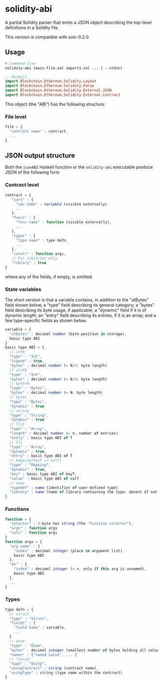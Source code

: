 # solidity-abi

A partial Solidity parser that emits a JSON object describing the
top-level definitions in a Solidity file.

This version is compatible with solc-0.2.0.

## Usage

```sh
# Command-line
solidity-abi (main-file.sol import1.sol ... | --stdin)
```
```haskell
-- Haskell
import Blockchain.Ethereum.Solidity.Layout
import Blockchain.Ethereum.Solidity.Parse            
import Blockchain.Ethereum.Solidity.External.JSON    
import Blockchain.Ethereum.Solidity.External.Contract
```

This object (the "ABI") has the following structure:

### File level
```js
file = {
  "contract name" : contract,
  ...
}
```

## JSON output structure

Both the `jsonABI` Haskell function or the `solidity-abi` executable
produce JSON of the following form

### Contract level
```js
contract = {
   "vars" : {
     "var name" : variable (visible externally)
     ...
   },
   "funcs" : {
     "func name" : function (visible externally),
     ...
   },
   "types" : {
     "type name" : type defn,
     ...
   },
   "constr" : function args,
   // For libraries only
   "library" : true
}
```
where any of the fields, if empty, is omitted.

### State variables

The short version is that a variable contains, in addition to the
"atBytes" field shown below, a "type" field describing its general
category; a "bytes" field describing its byte usage, if applicable; a
"dynamic" field if it is of dynamic length; an "entry" field
describing its entries, if it is an array; and a few type-specific
fields as shown below.

```js
variable = {
  "atBytes" : decimal number (byte position in storage),
  basic type ABI
}
basic type ABI = {
  // intN
  "type" : "Int",
  "signed" : true,
  "bytes" : decimal number (= N/8; byte length)
  // uintN
  "type" : "Int",
  "bytes" : decimal number (= N/8; byte length)
  // bytesN
  "type" : "Bytes",
  "bytes" : decimal number (= N; byte length)
  // bytes
  "type" : "Bytes",
  "dynamic" : true
  // string
  "type" : "String",
  "dynamic" : true
  // T[n]
  "type" : "Array",
  "length" : decimal number (= n; number of entries)
  "entry" : basic type ABI of T
  // T[]
  "type" : "Array",
  "dynamic" : true,
  "entry" : basic type ABI of T
  // mapping(keyT => valT)
  "type" : "Mapping",
  "dynamic" : true,
  "key" : basic type ABI of keyT,
  "value" : basic type ABI of valT
  // name
  "typedef" : name (identifier of user-defined type)
  "library" : name (name of library containing the type; absent if not from a library)
}
```

### Functions
```js
function = {
  "selector" : 4-byte hex string (the "function selector"),
  "args" : function args
  "vals" : function args
}
function args = {
  "arg name" : {
    "index" : decimal integer (place in argument list),
    basic type ABI
  },
  "#n" : {
    "index" : decimal integer (= n, only if this arg is unnamed),
    basic type ABI
  },
  ...
}
```

### Types

```js
type defn = {
  // struct
  "type" : "Struct",
  "fields" : {
    "field name" : variable,
    ...
  }
  // enum
  "type" : "Enum",
  "bytes" : decimal integer (smallest number of bytes holding all values),
  "names" : ["named value", ... ]
  // "using"
  "type" : "Using",
  "usingContract" : string (contract name),
  "usingType" : string (type name within the contract)
}
```

